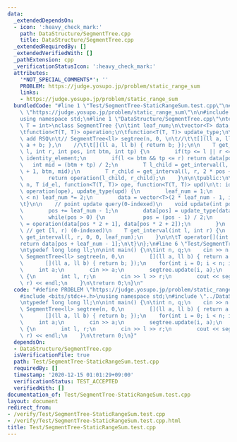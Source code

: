 ```yaml
---
data:
  _extendedDependsOn:
  - icon: ':heavy_check_mark:'
    path: DataStructure/SegmentTree.cpp
    title: DataStructure/SegmentTree.cpp
  _extendedRequiredBy: []
  _extendedVerifiedWith: []
  _pathExtension: cpp
  _verificationStatusIcon: ':heavy_check_mark:'
  attributes:
    '*NOT_SPECIAL_COMMENTS*': ''
    PROBLEM: https://judge.yosupo.jp/problem/static_range_sum
    links:
    - https://judge.yosupo.jp/problem/static_range_sum
  bundledCode: "#line 1 \"Test/SegmentTree-StaticRangeSum.test.cpp\"\n#define PROBLEM\
    \ \"https://judge.yosupo.jp/problem/static_range_sum\"\n\n#include <bits/stdc++.h>\n\
    using namespace std;\n#line 1 \"DataStructure/SegmentTree.cpp\"\ntemplate <class\
    \ T = int>\nclass SegmentTree {\n\tint leaf_num;\n\tvector<T> data;\n\tT identity_element;\n\
    \tfunction<T(T, T)> operation;\n\tfunction<T(T, T)> update_type;\n\t// ex.) point\
    \ add RSQ\n\t// SegmentTree<ll> segtree(n, 0, \n\t//\t\t[](ll a, ll b) { return\
    \ a + b; },\n    //\t\t[](ll a, ll b) { return b; });\n\n    T get_interval(int\
    \ l, int r, int pos, int btm, int tp) {\n        if(tp <= l || r <= btm) return\
    \ identity_element;\n        if(l <= btm && tp <= r) return data[pos];\n     \
    \   int mid = (btm + tp) / 2;\n        T l_child = get_interval(l, r, 2 * pos\
    \ + 1, btm, mid);\n        T r_child = get_interval(l, r, 2 * pos + 2, mid, tp);\n\
    \        return operation(l_child, r_child);\n    }\n\n\tpublic:\n\tSegmentTree(size_t\
    \ n, T id_el, function<T(T, T)> ope, function<T(T, T)> upd)\n\t: identity_element(id_el),\
    \ operation(ope), update_type(upd) {\n        leaf_num = 1;\n        while(leaf_num\
    \ < n) leaf_num *= 2;\n        data = vector<T>(2 * leaf_num - 1, identity_element);\n\
    \t}\n\n    // point update query(0-indexed)\n    void update(int pos, T x) {\n\
    \        pos += leaf_num - 1;\n        data[pos] = update_type(data[pos], x);\n\
    \        while(pos > 0) {\n            pos = (pos - 1) / 2;\n            data[pos]\
    \ = operation(data[pos * 2 + 1], data[pos * 2 + 2]);\n        }\n    }\n\n   \
    \ // get [l, r) (0-indexed)\n    T get_interval(int l, int r) {\n        return\
    \ get_interval(l, r, 0, 0, leaf_num);\n    }\n\n\tT operator[](int pos) {\n\t\t\
    return data[pos + leaf_num - 1];\n\t}\n};\n#line 6 \"Test/SegmentTree-StaticRangeSum.test.cpp\"\
    \ntypedef long long ll;\n\nint main() {\n\tint n, q;\n    cin >> n >> q;\n   \
    \ SegmentTree<ll> segtree(n, 0,\n        [](ll a, ll b) { return a + b; },\n \
    \       [](ll a, ll b) { return b; });\n    for(int i = 0; i < n; i++) {\n   \
    \     int a;\n        cin >> a;\n        segtree.update(i, a);\n    }\n    while(q--)\
    \ {\n        int l, r;\n        cin >> l >> r;\n        cout << segtree.get_interval(l,\
    \ r) << endl;\n    }\n\treturn 0;\n}\n"
  code: "#define PROBLEM \"https://judge.yosupo.jp/problem/static_range_sum\"\n\n\
    #include <bits/stdc++.h>\nusing namespace std;\n#include \"../DataStructure/SegmentTree.cpp\"\
    \ntypedef long long ll;\n\nint main() {\n\tint n, q;\n    cin >> n >> q;\n   \
    \ SegmentTree<ll> segtree(n, 0,\n        [](ll a, ll b) { return a + b; },\n \
    \       [](ll a, ll b) { return b; });\n    for(int i = 0; i < n; i++) {\n   \
    \     int a;\n        cin >> a;\n        segtree.update(i, a);\n    }\n    while(q--)\
    \ {\n        int l, r;\n        cin >> l >> r;\n        cout << segtree.get_interval(l,\
    \ r) << endl;\n    }\n\treturn 0;\n}"
  dependsOn:
  - DataStructure/SegmentTree.cpp
  isVerificationFile: true
  path: Test/SegmentTree-StaticRangeSum.test.cpp
  requiredBy: []
  timestamp: '2020-12-15 01:01:29+09:00'
  verificationStatus: TEST_ACCEPTED
  verifiedWith: []
documentation_of: Test/SegmentTree-StaticRangeSum.test.cpp
layout: document
redirect_from:
- /verify/Test/SegmentTree-StaticRangeSum.test.cpp
- /verify/Test/SegmentTree-StaticRangeSum.test.cpp.html
title: Test/SegmentTree-StaticRangeSum.test.cpp
---
```

